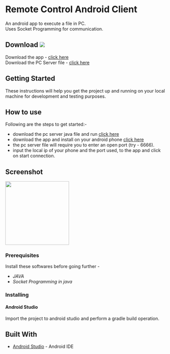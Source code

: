 # Remote Control Android Client
An android app to execute a file in PC.<br />
Uses Socket Programming for communication.<br />

## Download <img src="https://img.shields.io/badge/alfred-download-brightgreen.svg">
Download the app -
[click here](https://drive.google.com/file/d/1k_WCEi6Y3F7o5jtjSf7I2tyAadbRUEF8/view?usp=sharing) <br/>
Download the PC Server file - [click here](https://drive.google.com/file/d/1g4k76NuIgUvvKjgArSP3kIbf7Kp-vd5-/view?usp=sharing)<br/>

## Getting Started
These instructions will help you get the project up and running on your local machine for development and testing purposes.

## How to use
Following are the steps to get started:- 
* download the pc server java file and run [click here](https://drive.google.com/file/d/1g4k76NuIgUvvKjgArSP3kIbf7Kp-vd5-/view?usp=sharing)
* download the app and install on your android phone [click here](https://drive.google.com/file/d/1k_WCEi6Y3F7o5jtjSf7I2tyAadbRUEF8/view?usp=sharing)
* the pc server file will require you to enter an open port (try - 6666).
* input the local ip of your phone and the port used, to the app and click on start connection.

## Screenshot
<img src="https://drive.google.com/uc?export=download&id=1EUi0bExFYP99vmgnxKeCfcN8G6SI2vjf" width="200">

### Prerequisites
Install these softwares before going further - 
* *JAVA*
* *Socket Programming in java*

### Installing
#### Android Studio
Import the project to android studio and perform a gradle build operation.


## Built With
* [Android Studio](https://developer.android.com/studio/index.html) - Android IDE


